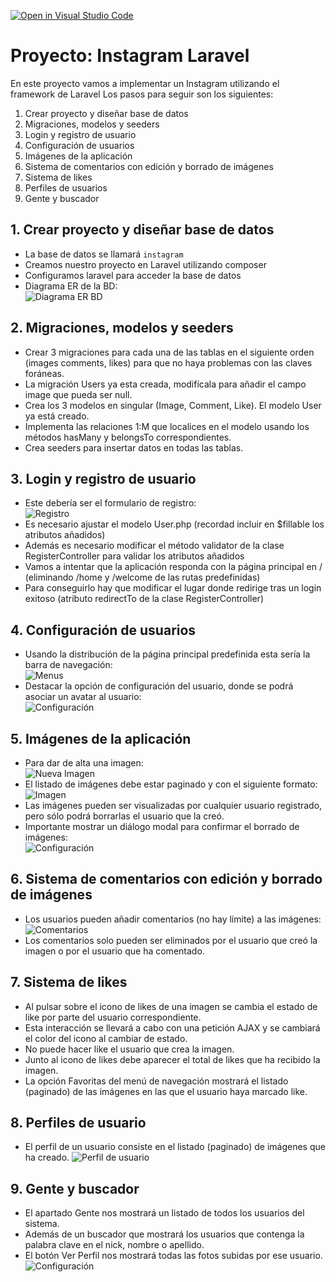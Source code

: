 [![Open in Visual Studio Code](https://classroom.github.com/assets/open-in-vscode-c66648af7eb3fe8bc4f294546bfd86ef473780cde1dea487d3c4ff354943c9ae.svg)](https://classroom.github.com/online_ide?assignment_repo_id=7787191&assignment_repo_type=AssignmentRepo)
# Proyecto: Instagram Laravel
En este proyecto vamos a implementar un Instagram utilizando el framework de Laravel
Los pasos para seguir son los siguientes:
1. Crear proyecto y diseñar base de datos
2. Migraciones, modelos y seeders
3. Login y registro de usuario
4. Configuración de usuarios
5. Imágenes de la aplicación
6. Sistema de comentarios con edición y borrado de imágenes
7. Sistema de likes
8. Perfiles de usuarios
9. Gente y buscador

## 1. Crear proyecto y diseñar base de datos 
- La base de datos se llamará `instagram`
- Creamos nuestro proyecto en Laravel utilizando composer
- Configuramos laravel para acceder la base de datos
- Diagrama ER de la BD:  
![Diagrama ER BD](images/db.png)

## 2. Migraciones, modelos y seeders
- Crear 3 migraciones para cada una de las tablas en el siguiente orden (images comments, likes) para que no haya problemas con las claves foráneas.
- La migración Users ya esta creada, modifícala para añadir el campo image que pueda ser null.
- Crea los 3 modelos en singular (Image, Comment, Like). El modelo User ya está creado.
- Implementa las relaciones 1:M que localices en el modelo usando los métodos hasMany y belongsTo correspondientes.
- Crea seeders para insertar datos en todas las tablas.
## 3. Login y registro de usuario
- Este debería ser el formulario de registro:  
![Registro](images/registration.png)  
- Es necesario ajustar el modelo User.php (recordad incluir en $fillable los atributos añadidos)
- Además es necesario modificar el método validator de la clase RegisterController para validar los atributos añadidos
- Vamos a intentar que la aplicación responda con la página principal en / (eliminando /home y /welcome de las rutas predefinidas)
- Para conseguirlo hay que modificar el lugar donde redirige tras un login exitoso (atributo redirectTo de la clase RegisterController)
## 4. Configuración de usuarios
- Usando la distribución de la página principal predefinida esta sería la barra de navegación:  
![Menus](images/menus.png)  
- Destacar la opción de configuración del usuario, donde se podrá asociar un avatar al usuario:  
![Configuración](images/configuracion.png)  

## 5. Imágenes de la aplicación
- Para dar de alta una imagen:  
![Nueva Imagen](images/nuevaimagen.png)  
- El listado de imágenes debe estar paginado y con el siguiente formato:
![Imagen](images/imagen.png)  
- Las imágenes pueden ser visualizadas por cualquier usuario registrado, pero sólo podrá borrarlas el usuario que la creó.
- Importante mostrar un diálogo modal para confirmar el borrado de imágenes:  
![Configuración](images/modal.png)  

## 6. Sistema de comentarios con edición y borrado de imágenes
- Los usuarios pueden añadir comentarios (no hay límite) a las imágenes:  
![Comentarios](images/comentarios.png)  
- Los comentarios solo pueden ser eliminados por el usuario que creó la imagen o por el usuario que ha comentado.

## 7. Sistema de likes
- Al pulsar sobre el icono de likes de una imagen se cambia el estado de like por parte del usuario correspondiente.
- Esta interacción se llevará a cabo con una petición AJAX y se cambiará el color del icono al cambiar de estado.
- No puede hacer like el usuario que crea la imagen.
- Junto al icono de likes debe aparecer el total de likes que ha recibido la imagen.
- La opción Favoritas del menú de navegación mostrará el listado (paginado) de las imágenes en las que el usuario haya marcado like.

## 8. Perfiles de usuario
- El perfil de un usuario consiste en el listado (paginado) de imágenes que ha creado.
![Perfil de usuario](images/perfil.png)  

## 9. Gente y buscador
- El apartado Gente nos mostrará un listado de todos los usuarios del sistema.
- Además de un buscador que mostrará los usuarios que contenga la palabra clave en el nick, nombre o apellido.
- El botón Ver Perfil nos mostrará todas las fotos subidas por ese usuario.
![Configuración](images/gente.png)  
